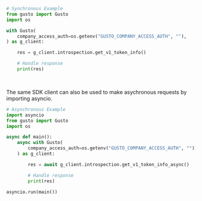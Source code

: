 <!-- Start SDK Example Usage [usage] -->
```python
# Synchronous Example
from gusto import Gusto
import os

with Gusto(
    company_access_auth=os.getenv("GUSTO_COMPANY_ACCESS_AUTH", ""),
) as g_client:

    res = g_client.introspection.get_v1_token_info()

    # Handle response
    print(res)
```

</br>

The same SDK client can also be used to make asychronous requests by importing asyncio.
```python
# Asynchronous Example
import asyncio
from gusto import Gusto
import os

async def main():
    async with Gusto(
        company_access_auth=os.getenv("GUSTO_COMPANY_ACCESS_AUTH", ""),
    ) as g_client:

        res = await g_client.introspection.get_v1_token_info_async()

        # Handle response
        print(res)

asyncio.run(main())
```
<!-- End SDK Example Usage [usage] -->